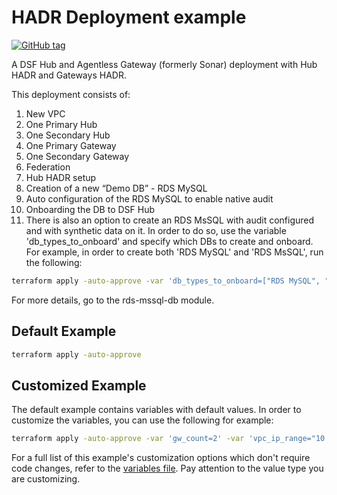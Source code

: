 # HADR Deployment example
[![GitHub tag](https://img.shields.io/github/v/tag/imperva/dsfkit.svg)](https://github.com/imperva/dsfkit/tags)

A DSF Hub and Agentless Gateway (formerly Sonar) deployment with Hub HADR and Gateways HADR.

This deployment consists of:

1. New VPC
2. One Primary Hub
3. One Secondary Hub
4. One Primary Gateway
5. One Secondary Gateway
6. Federation
7. Hub HADR setup
8. Creation of a new “Demo DB” - RDS MySQL 
9. Auto configuration of the RDS MySQL to enable native audit 
10. Onboarding the DB to DSF Hub 
11. There is also an option to create an RDS MsSQL with audit configured and with synthetic data on it. In order to do so, use the variable 'db_types_to_onboard' and specify which DBs to create and onboard.<br/>
    For example, in order to create both 'RDS MySQL' and 'RDS MsSQL', run the following:
   ```bash
   terraform apply -auto-approve -var 'db_types_to_onboard=["RDS MySQL", "RDS MsSQL"]'
   ```
   For more details, go to the rds-mssql-db module.

## Default Example
```bash
terraform apply -auto-approve
```

## Customized Example
The default example contains variables with default values. In order to customize the variables, you can use the following for example:
```bash
terraform apply -auto-approve -var 'gw_count=2' -var 'vpc_ip_range="10.1.0.0/24"'
```
For a full list of this example's customization options which don't require code changes, refer to the [variables file](./variables.tf). Pay attention to the value type you are customizing.